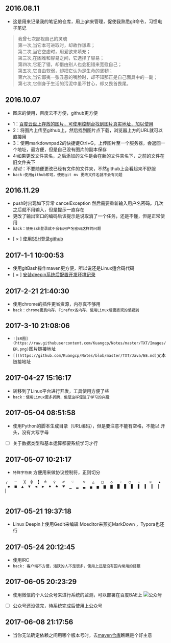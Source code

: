 ## 2016.08.11
- 这是用来记录我的笔记的仓库，用上git来管理，促使我熟悉git命令，习惯电子笔记

>我曾七次鄙视自己的灵魂<br />
>第一次,当它本可进取时，却故作谦卑； <br />
>第二次,当它空虚时，用爱欲来填充； <br />
>第三次,在困难和容易之间，它选择了容易； <br />
>第四次,它犯了错，却借由别人也会犯错来宽慰自己； <br />
>第五次,它自由软弱，却把它认为是生命的坚韧； <br />
>第六次,当它鄙夷一张丑恶的嘴脸时，却不知那正是自己面具中的一副；<br />
>第七次,它侧身于生活的污泥中虽不甘心，却又畏首畏尾。<br />

## 2016.10.07
- 图床的使用，百度云不方便，github更方便
* 1：[百度云盘上存放的图片，可使用控制台找到图片真实地址，加以使用](http://pan.baidu.com/s/1c2FVvaC#list/path=%2FMD_Images)
* 2：将图片上传至github上，然后找到图片点下载，浏览器上方的URL就可以直接用
* 3：使用markdownpad2的快捷键Ctrl+G，上传图片至一个服务器，会返回一个地址，最方便，但是自己没有图片的副本保存
* 4:如果更改文件夹名，之后添加的文件是会在新的文件夹名下，之前的文件在旧文件夹下
* *结论*：不要随便更改已经有文件的文件夹，不然github上会看起来不舒服
* `back:使用github即可，使用git mv 更改文件名就不会有问题`
## 2016.11.29
* push时出现如下异常 cancelException 然后需要重新输入用户名密码。几次之后就不用输入，但是提示一直存在
* 更改了输出窗口的编码后该提示是说取消了一个任务，还是不懂，但是正常使用
* `back：使用ssh登录就不会有用户名密码这样的问题`
- [ × ] [使用SSH登录github](https://github.com/Kuangcp/Notes/blob/master/Linux/git_action.md)
## 2017-1-1 10:00:53
- 使用gitBash操作maven更方便，所以说还是Linux适合码代码
- [ × ] [安装deepin系统后配置开发环境记录](https://github.com/Kuangcp/Notes/blob/master/Linux/java_init.md)
## 2017-2-21 21:40:30
- 使用chrome的插件更省资源，内存真不够用
- `back：chrome更费内存，Firefox省内存，使用Linux后更直观的感受到`

## 2017-3-10 21:08:06
- `![ER图](https://raw.githubusercontent.com/Kuangcp/Notes/master/TXT/Images/ER.png)`图片链接地址
- `[](https://github.com/Kuangcp/Notes/blob/master/TXT/Java/EE.md)`文本链接地址

## 2017-04-27 15:16:17
- 转移到了Linux平台进行开发，工具使用方便了些
- `back：使用Linux更多折腾，但是这样促进了学习的兴趣`
 
## 2017-05-04 08:51:58
- 使用Python的脚本生成目录（URL编码），但是要注意不能有空格，不能以.开头，没有大写字母
- [ ] 关于数据类型和基本运算都要系统学习才行

## 2017-05-07 10:21:17
- `特殊字符表` 方便用来做协议控制符，正则切分
```
╭   ─   ╳  ╬  ┇  ╧   ♀   ♂   ♡    ▽   △   □   ◇   ♢   ○   ☆    ☒   ★
 ◆  ■  ▲  ▼  ◀  ▶  ♠  ♣  ♥  ▁  ▂  ▃  ▄  ▅  ▆  ▇  █  ▉  ▊  ▋  ▌  ▍  ▎  ▏
 
 ```
## 2017-05-21 19:37:18
- Linux Deepin上使用Gedit来编辑 Moeditor来预览MarkDown ，Typora也还行
 
## 2017-05-24 20:12:45
- 使用IRC 
- `back: 客户端不方便，活跃的人不是很多，使用上还是没有国内常用的舒服`

## 2017-06-05 20:23:29
- 使用微信的个人公众号来进行系统的监测，可以部署在百度BAE上
![公众号](https://raw.githubusercontent.com/Kuangcp/Notes/master/TXT/Images/8.jpg)
- [ ] 公众号还没做完，待系统完成后使用上公众号

## 2017-06-08 21:17:56
- 当你无法确定依赖之间用哪个版本号时，去[maven仓库](http://mvnrepository.com)瞧瞧是个好主意
